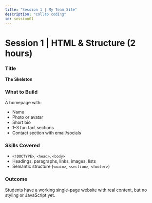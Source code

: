 ```yaml
---
title: "Session 1 | My Team Site"
description: "collab coding"
id: session01
---
```



# Session 1 | HTML & Structure (2 hours)

### Title
**The Skeleton**

### What to Build
A homepage with:

- Name
- Photo or avatar
- Short bio
- 1–3 fun fact sections
- Contact section with email/socials

### Skills Covered
- `<!DOCTYPE>`, `<head>`, `<body>`
- Headings, paragraphs, links, images, lists
- Semantic structure (`<main>`, `<section>`, `<footer>`)

### Outcome
Students have a working single-page website with real content, but no styling or JavaScript yet.
